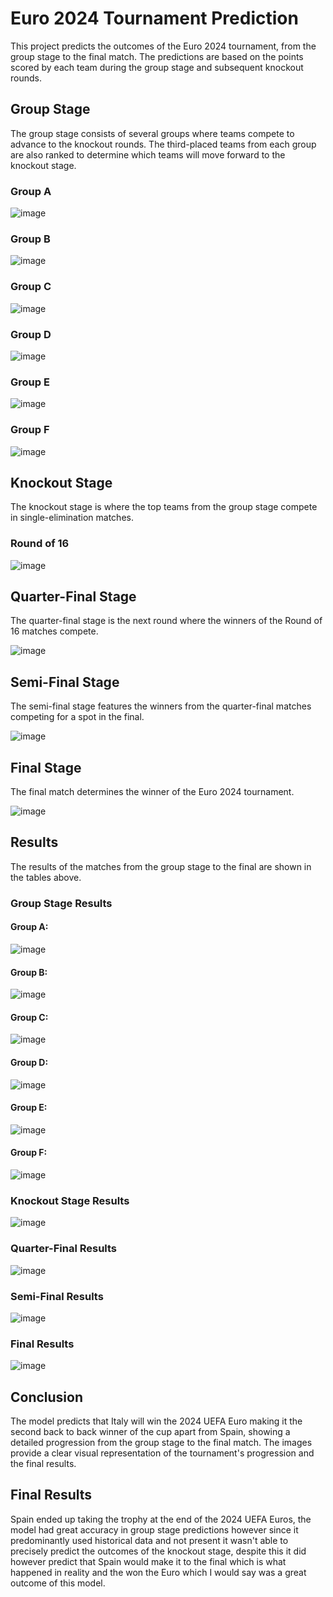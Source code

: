 # Euro 2024 Tournament Prediction

This project predicts the outcomes of the Euro 2024 tournament, from the group stage to the final match. The predictions are based on the points scored by each team during the group stage and subsequent knockout rounds.

## Group Stage

The group stage consists of several groups where teams compete to advance to the knockout rounds. The third-placed teams from each group are also ranked to determine which teams will move forward to the knockout stage.

### Group A
![image](https://github.com/ayeshkadike/UEFA-Euro-2024-Predictor/assets/146994029/7bf59221-6815-4716-86a1-294f1ed9c145)

### Group B
![image](https://github.com/ayeshkadike/UEFA-Euro-2024-Predictor/assets/146994029/276ac82c-360a-4713-a75c-b7e92aa00ef4)


### Group C
![image](https://github.com/ayeshkadike/UEFA-Euro-2024-Predictor/assets/146994029/78ac7ae1-aa64-47c6-9c28-2c81eeed99bd)


### Group D
![image](https://github.com/ayeshkadike/UEFA-Euro-2024-Predictor/assets/146994029/a73264e8-ec6f-449b-aca6-8e4a22cc8443)


### Group E
![image](https://github.com/ayeshkadike/UEFA-Euro-2024-Predictor/assets/146994029/6988f390-1e5a-413e-aa43-55daf3e98a0b)


### Group F
![image](https://github.com/ayeshkadike/UEFA-Euro-2024-Predictor/assets/146994029/6f0ff240-4126-408c-b979-639d2a09dd5a)


## Knockout Stage

The knockout stage is where the top teams from the group stage compete in single-elimination matches.

### Round of 16
![image](https://github.com/ayeshkadike/UEFA-Euro-2024-Predictor/assets/146994029/91647059-943c-4610-99df-924dd8e01db9)


## Quarter-Final Stage

The quarter-final stage is the next round where the winners of the Round of 16 matches compete.

![image](https://github.com/ayeshkadike/UEFA-Euro-2024-Predictor/assets/146994029/3095d235-cbcf-43c9-9e3c-1528db6ba3ea)


## Semi-Final Stage

The semi-final stage features the winners from the quarter-final matches competing for a spot in the final.

![image](https://github.com/ayeshkadike/UEFA-Euro-2024-Predictor/assets/146994029/e1767643-0b7d-4134-ab49-f949422c42a7)


## Final Stage

The final match determines the winner of the Euro 2024 tournament.

![image](https://github.com/ayeshkadike/UEFA-Euro-2024-Predictor/assets/146994029/7d5b8c46-68d6-4f97-8bc2-30cc6f566885)


## Results

The results of the matches from the group stage to the final are shown in the tables above.

### Group Stage Results
#### Group A:
![image](https://github.com/ayeshkadike/UEFA-Euro-2024-Predictor/assets/146994029/e98f0f57-939c-42fe-a05e-1a6a5c2c0591)

#### Group B:
![image](https://github.com/ayeshkadike/UEFA-Euro-2024-Predictor/assets/146994029/d7d21d1c-763b-4fbe-9f2e-5c07baf2887e)

#### Group C:
![image](https://github.com/ayeshkadike/UEFA-Euro-2024-Predictor/assets/146994029/2ce7fbeb-1da3-4aeb-bc1f-ed679a64f181)

#### Group D:
![image](https://github.com/ayeshkadike/UEFA-Euro-2024-Predictor/assets/146994029/c6037fd0-f0dc-4a65-8fdd-c07426733b9a)

#### Group E:
![image](https://github.com/ayeshkadike/UEFA-Euro-2024-Predictor/assets/146994029/3f7dad37-3f3f-4718-9ddd-fbd3a5b06c57)

#### Group F:
![image](https://github.com/ayeshkadike/UEFA-Euro-2024-Predictor/assets/146994029/0ce3e718-8375-4e61-97b0-21009b7fea86)


### Knockout Stage Results
![image](https://github.com/ayeshkadike/UEFA-Euro-2024-Predictor/assets/146994029/c2c421a4-b9d4-49c1-a98a-aad29af8d85d)


### Quarter-Final Results
![image](https://github.com/ayeshkadike/UEFA-Euro-2024-Predictor/assets/146994029/d484cd6a-3532-4a27-b5de-e148634e1ef3)


### Semi-Final Results
![image](https://github.com/ayeshkadike/UEFA-Euro-2024-Predictor/assets/146994029/b55b0404-67b3-4484-8dba-a690979f9645)


### Final Results
![image](https://github.com/ayeshkadike/UEFA-Euro-2024-Predictor/assets/146994029/e6edca06-b6e0-47f8-875b-a4dfcfeb5fad)


## Conclusion

The model predicts that Italy will win the 2024 UEFA Euro making it the second back to back winner of the cup apart from Spain, showing a detailed progression from the group stage to the final match. The images provide a clear visual representation of the tournament's progression and the final results.

## Final Results
Spain ended up taking the trophy at the end of the 2024 UEFA Euros, the model had great accuracy in group stage predictions however since it predominantly used historical data and not present it wasn't able to precisely predict the outcomes of the knockout stage, despite this it did however predict that Spain would make it to the final which is what happened in reality and the won the Euro which I would say was a great outcome of this model.
